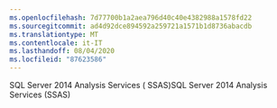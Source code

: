 ```yaml
---
ms.openlocfilehash: 7d77700b1a2aea796d40c40e4382988a1578fd22
ms.sourcegitcommit: ad4d92dce894592a259721a1571b1d8736abacdb
ms.translationtype: MT
ms.contentlocale: it-IT
ms.lasthandoff: 08/04/2020
ms.locfileid: "87623586"
---
```

<span data-ttu-id="418b3-101">SQL Server 2014 Analysis Services \( SSAS\)</span><span class="sxs-lookup"><span data-stu-id="418b3-101">SQL Server 2014 Analysis Services \(SSAS\)</span></span>
